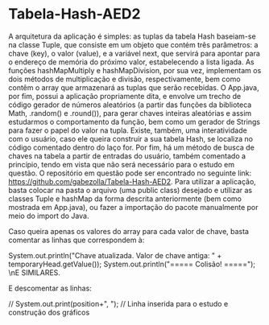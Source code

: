 # Tabela-Hash-AED2

A arquitetura da aplicação é simples: as tuplas da tabela Hash baseiam-se na classe Tuple, que consiste em um objeto que contém três parâmetros: a chave (key), o valor (value), e a variável next, que servirá para apontar para o endereço de memória do próximo valor, estabelecendo a lista ligada. As funções hashMapMultiply e hashMapDivision, por sua vez, implementam os dois métodos de multiplicação e divisão, respectivamente, bem como contêm o array que armazenará as tuplas que serão recebidas. O App.java, por fim, possui a aplicação propriamente dita, e envolve um trecho de código gerador de números aleatórios (a partir das funções da biblioteca Math, .random() e .round()), para gerar chaves inteiras aleatórias e assim estudarmos o comportamento da função, bem como um gerador de Strings para fazer o papel do valor na tupla. Existe, também, uma interatividade com o usuário, caso ele queira construir a sua tabela Hash, se localiza no código comentado dentro do laço for. Por fim, há um método de busca de chaves na tabela a partir de entradas do usuário, também comentado a princípio, tendo em vista que não será necessário para o estudo em questão.
O repositório em questão pode ser encontrado no seguinte link: https://github.com/gabezolla/Tabela-Hash-AED2. Para utilizar a aplicação, basta colocar na pasta o arquivo (uma public class) desejado e utilizar as classes Tuple e hashMap da forma descrita anteriormente (bem como mostrada em App.java), ou fazer a importação do pacote manualmente por meio do import do Java.

Caso queira apenas os valores do array para cada valor de chave, basta comentar as linhas que correspondem à:

System.out.println("Chave atualizada. Valor de chave antiga: " + temporaryHead.getValue());
System.out.println("===== Colisão! =====");
\nE SIMILARES.

E descomentar as linhas: 

// System.out.print(position+", "); // Linha inserida para o estudo e construção dos gráficos
